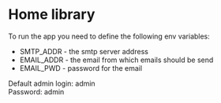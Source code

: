 # Home library

To run the app you need to define the following env variables:
* SMTP_ADDR - the smtp server address
* EMAIL_ADDR - the email from which emails should be send
* EMAIL_PWD - password for the email

Default admin login: admin  
Password: admin  
